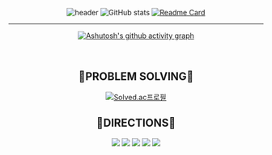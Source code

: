 <div align="center">

  ![header](https://capsule-render.vercel.app/api?type=waving&color=gradient&customColorList=30&height=300&section=header&text=JONGBIN%20&fontSize=70&desc=Hi%20there🖐) 
  ![GitHub stats](https://github-readme-stats.vercel.app/api?username=jongbin26&hide=contribs,issues,prs&theme=default)
  [![Readme Card](https://github-readme-stats.vercel.app/api/pin/?username=jongbin26&repo=coding_test)](https://github.com/anuraghazra/github-readme-stats)
    <hr>
  [![Ashutosh's github activity graph](https://github-readme-activity-graph.cyclic.app/graph?username=jongbin26&color=0969da&bg_color=ffffff&title_color=0969da&line=0969da&area_color=0969da@radius=0)](https://github.com/jongbin26/github-readme-activity-graph)
</div>
 
<h2 align="center">🏅PROBLEM SOLVING🏅</h2>
<div align="center">

  [![Solved.ac프로필](http://mazassumnida.wtf/api/generate_badge?boj=jojongjojong)](https://solved.ac/jojongjojong)
  
</div>

<h2 align="center">🙂DIRECTIONS🙂</h2>
<div align="center">
  <a href="https://www.instagram.com/jojong_26/" target="_blank"><img src="https://img.shields.io/badge/instagram-E4405F?style=for-the-badge&logo=Instagram&logoColor=ffffff"/></a>
  <a href="https://www.notion.so/04c09007eaec4e29a7f78f267d53e5f6" target="_blank"><img src="https://img.shields.io/badge/notion-000000?style=for-the-badge&logo=notion&logoColor=ffffff"/></a>
  <a href="https://mail.naver.com/write/popup?srvid=note&to=010jjj@naver.com" target="_blank"><img src="https://img.shields.io/badge/naver-03C75A?style=for-the-badge&logo=notion&logoColor=ffffff"/></a>
  <a href="https://www.facebook.com/profile.php?id=100007820177696" target="_blank"><img src="https://img.shields.io/badge/facebook-1877F2?style=for-the-badge&logo=notion&logoColor=ffffff"/></a>
  <a href="http://qr.kakao.com/talk/Tl0wjmgI4qXMDUJ2nU2DX2qt9Uo-" target="_blank"><img src="https://img.shields.io/badge/KakaoTalk-FFCD00?style=for-the-badge&logo=kakao&logoColor=ffffff"/></a>
</div>
